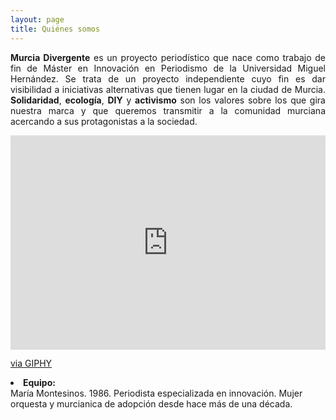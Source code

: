 ```yaml
---
layout: page
title: Quiénes somos
---
```


<p align="justify"><b>Murcia Divergente</b> es un proyecto periodístico que nace como trabajo de fin de Máster en Innovación en Periodismo de la Universidad Miguel Hernández. Se trata de un proyecto independiente cuyo fin es dar visibilidad a iniciativas alternativas que tienen lugar en la ciudad de Murcia. <b>Solidaridad</b>, <b>ecología</b>, <b>DIY</b> y <b>activismo</b> son los valores sobre los que gira nuestra marca y que queremos transmitir  a la comunidad murciana acercando a sus protagonistas a la sociedad.</p> 

<div style="width:100%;height:0;padding-bottom:68%;position:relative;"><iframe src="https://giphy.com/embed/EW7oIWlc3Nhyo" width="100%" height="100%" style="position:absolute" frameBorder="0" class="giphy-embed" allowFullScreen></iframe></div><p><a href="https://giphy.com/gifs/maquinas-EW7oIWlc3Nhyo">via GIPHY</a></p> 

<li><b>Equipo:</b></li> 
María Montesinos. 1986. 
Periodista especializada en innovación. 
Mujer orquesta y murcianica de adopción desde hace más de una década. 



   